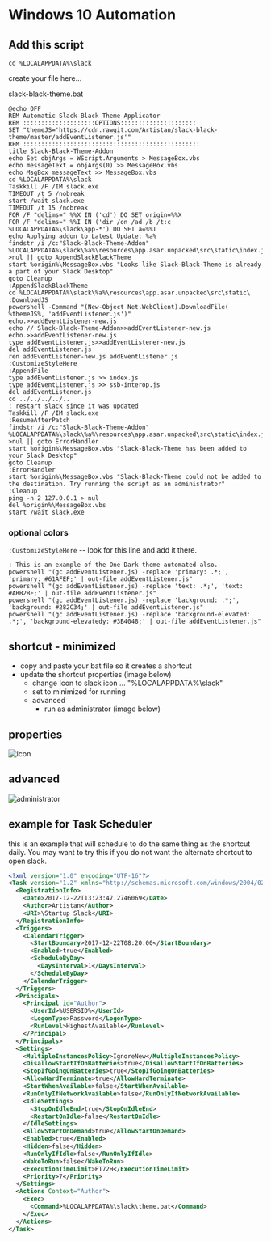 # Windows 10 Automation

## Add this script 
`cd %LOCALAPPDATA%\slack`

create your file here...

slack-black-theme.bat
```batch
@echo OFF
REM Automatic Slack-Black-Theme Applicator
REM ::::::::::::::::::::OPTIONS:::::::::::::::::::::
SET "themeJS='https://cdn.rawgit.com/Artistan/slack-black-theme/master/addEventListener.js'"
REM :::::::::::::::::::::::::::::::::::::::::::::::::
title Slack-Black-Theme-Addon
echo Set objArgs = WScript.Arguments > MessageBox.vbs
echo messageText = objArgs(0) >> MessageBox.vbs
echo MsgBox messageText >> MessageBox.vbs
cd %LOCALAPPDATA%\slack
Taskkill /F /IM slack.exe
TIMEOUT /t 5 /nobreak
start /wait slack.exe
TIMEOUT /t 15 /nobreak
FOR /F "delims=" %%X IN ('cd') DO SET origin=%%X
FOR /F "delims=" %%I IN ('dir /on /ad /b /t:c %LOCALAPPDATA%\slack\app-*') DO SET a=%%I
echo Applying addon to Latest Update: %a%
findstr /i /c:"Slack-Black-Theme-Addon" %LOCALAPPDATA%\slack\%a%\resources\app.asar.unpacked\src\static\index.js >nul || goto AppendSlackBlackTheme
start %origin%\MessageBox.vbs "Looks like Slack-Black-Theme is already a part of your Slack Desktop"
goto Cleanup
:AppendSlackBlackTheme
cd %LOCALAPPDATA%\slack\%a%\resources\app.asar.unpacked\src\static\
:DownloadJS
powershell -Command "(New-Object Net.WebClient).DownloadFile( %themeJS%, 'addEventListener.js')"
echo.>>addEventListener-new.js
echo // Slack-Black-Theme-Addon>>addEventListener-new.js
echo.>>addEventListener-new.js
type addEventListener.js>>addEventListener-new.js
del addEventListener.js
ren addEventListener-new.js addEventListener.js
:CustomizeStyleHere
:AppendFile
type addEventListener.js >> index.js
type addEventListener.js >> ssb-interop.js
del addEventListener.js
cd ../../../../..
: restart slack since it was updated
Taskkill /F /IM slack.exe
:ResumeAfterPatch
findstr /i /c:"Slack-Black-Theme-Addon" %LOCALAPPDATA%\slack\%a%\resources\app.asar.unpacked\src\static\index.js >nul || goto ErrorHandler
start %origin%\MessageBox.vbs "Slack-Black-Theme has been added to your Slack Desktop"
goto Cleanup
:ErrorHandler
start %origin%\MessageBox.vbs "Slack-Black-Theme could not be added to the destination. Try running the script as an administrator"
:Cleanup
ping -n 2 127.0.0.1 > nul
del %origin%\MessageBox.vbs
start /wait slack.exe
```

### optional colors

`:CustomizeStyleHere` -- look for this line and add it there.

```batch
: This is an example of the One Dark theme automated also.
powershell "(gc addEventListener.js) -replace 'primary: .*;', 'primary: #61AFEF;' | out-file addEventListener.js"
powershell "(gc addEventListener.js) -replace 'text: .*;', 'text: #ABB2BF;' | out-file addEventListener.js"
powershell "(gc addEventListener.js) -replace 'background: .*;', 'background: #282C34;' | out-file addEventListener.js"
powershell "(gc addEventListener.js) -replace 'background-elevated: .*;', 'background-elevatedy: #3B4048;' | out-file addEventListener.js"
```

## shortcut - minimized

- copy and paste your bat file so it creates a shortcut
- update the shortcut properties (image below)
  - change Icon to slack icon ... "%LOCALAPPDATA%\slack"
  - set to minimized for running
  - advanced
    - run as administrator (image below)

## properties

![Icon](https://user-images.githubusercontent.com/801349/34311448-4b032e76-e723-11e7-919a-7146121a1222.png)

## advanced

![administrator](https://user-images.githubusercontent.com/801349/34311438-43a859bc-e723-11e7-9a9d-010c82965a8f.png)


## example for Task Scheduler

this is an example that will schedule to do the same thing as the shortcut daily. You may want to try this if you do not want the alternate shortcut to open slack.

```xml
<?xml version="1.0" encoding="UTF-16"?>
<Task version="1.2" xmlns="http://schemas.microsoft.com/windows/2004/02/mit/task">
  <RegistrationInfo>
    <Date>2017-12-22T13:23:47.2746069</Date>
    <Author>Artistan</Author>
    <URI>\Startup Slack</URI>
  </RegistrationInfo>
  <Triggers>
    <CalendarTrigger>
      <StartBoundary>2017-12-22T08:20:00</StartBoundary>
      <Enabled>true</Enabled>
      <ScheduleByDay>
        <DaysInterval>1</DaysInterval>
      </ScheduleByDay>
    </CalendarTrigger>
  </Triggers>
  <Principals>
    <Principal id="Author">
      <UserId>%USERSID%</UserId>
      <LogonType>Password</LogonType>
      <RunLevel>HighestAvailable</RunLevel>
    </Principal>
  </Principals>
  <Settings>
    <MultipleInstancesPolicy>IgnoreNew</MultipleInstancesPolicy>
    <DisallowStartIfOnBatteries>true</DisallowStartIfOnBatteries>
    <StopIfGoingOnBatteries>true</StopIfGoingOnBatteries>
    <AllowHardTerminate>true</AllowHardTerminate>
    <StartWhenAvailable>false</StartWhenAvailable>
    <RunOnlyIfNetworkAvailable>false</RunOnlyIfNetworkAvailable>
    <IdleSettings>
      <StopOnIdleEnd>true</StopOnIdleEnd>
      <RestartOnIdle>false</RestartOnIdle>
    </IdleSettings>
    <AllowStartOnDemand>true</AllowStartOnDemand>
    <Enabled>true</Enabled>
    <Hidden>false</Hidden>
    <RunOnlyIfIdle>false</RunOnlyIfIdle>
    <WakeToRun>false</WakeToRun>
    <ExecutionTimeLimit>PT72H</ExecutionTimeLimit>
    <Priority>7</Priority>
  </Settings>
  <Actions Context="Author">
    <Exec>
      <Command>%LOCALAPPDATA%\slack\theme.bat</Command>
    </Exec>
  </Actions>
</Task>
```
